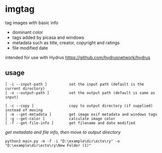 # imgtag
tag images with basic info
  - dominant color
  - tags added by picasa and windows
  - metadata such as title, creator, copyright and ratings
  - file modified date
 
intended for use with Hydrus https://github.com/hydrusnetwork/hydrus

## usage
```
[ -i --input-path ]          set the input path (default is the current directory)
[ -o --output-path ]         set the output path (default is same as input)

[ -c --copy ]                copy to output directory (if supplied) instead of moving
[ -m --get-metadata ]        get image exif metadata and windows tags
[ -g --get-color ]           calculate image color
[ -f --get-file-info ]       get filename and date modified
```

*get metadata and file info, then move to output directory*
```
python3 main.py -m -f -i "D:\example\dir\ecto\ry" -o "D:\example\dir\ecto\ry\New Folder (1)"
```
